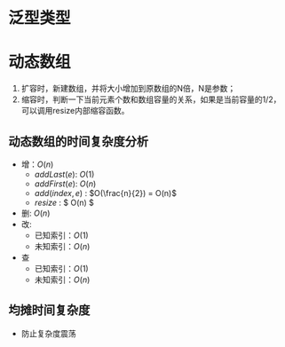 # 泛型类型

# 动态数组
1. 扩容时，新建数组，并将大小增加到原数组的N倍，N是参数；
2. 缩容时，判断一下当前元素个数和数组容量的关系，如果是当前容量的1/2，可以调用resize内部缩容函数。

## 动态数组的时间复杂度分析
- 增：$O(n)$
  - $addLast(e)$: $O(1)$
  - $addFirst(e)$:  $O(n)$
  - $add(index,e)$ : $O(\frac{n}{2}) = O(n)$
  - $resize$ : $ O(n) $
- 删: $O(n)$
- 改:
  - 已知索引：$O(1)$
  - 未知索引：$O(n)$
- 查
  - 已知索引：$O(1)$
  - 未知索引：$O(n)$

## 均摊时间复杂度
- 防止复杂度震荡
